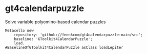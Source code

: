 # gt4calendarpuzzle
Solve variable polyomino-based calendar puzzles
```
Metacello new
	repository: 'github://feenkcom/gt4calendarpuzzle:main/src';
	baseline: 'GToolkit4CalendarPuzzle';
	load.
#BaselineOfGToolkit4CalendarPuzzle asClass loadLepiter
```